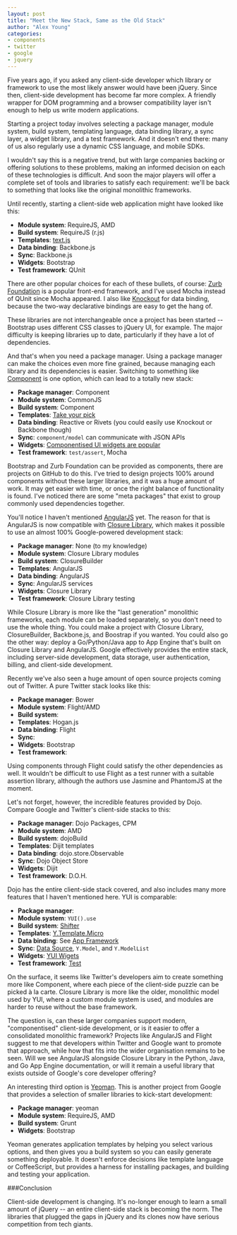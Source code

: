```yaml
---
layout: post
title: "Meet the New Stack, Same as the Old Stack"
author: "Alex Young"
categories: 
- components
- twitter
- google
- jquery
---
```


Five years ago, if you asked any client-side developer which library or framework to use the most likely answer would have been jQuery.  Since then, client-side development has become far more complex.  A friendly wrapper for DOM programming and a browser compatibility layer isn't enough to help us write modern applications.

Starting a project today involves selecting a package manager, module system, build system, templating language, data binding library, a sync layer, a widget library, and a test framework.  And it doesn't end there: many of us also regularly use a dynamic CSS language, and mobile SDKs.

I wouldn't say this is a negative trend, but with large companies backing or offering solutions to these problems, making an informed decision on each of these technologies is difficult.  And soon the major players will offer a complete set of tools and libraries to satisfy each requirement: we'll be back to something that looks like the original monolithic frameworks.

Until recently, starting a client-side web application might have looked like this:

* **Module system**: RequireJS, AMD
* **Build system**: RequireJS (r.js)
* **Templates**: [text.js](https://github.com/requirejs/text)
* **Data binding**: Backbone.js
* **Sync**: Backbone.js
* **Widgets**: Bootstrap
* **Test framework**: QUnit

There are other popular choices for each of these bullets, of course: [Zurb Foundation](http://foundation.zurb.com/) is a popular front-end framework, and I've used Mocha instead of QUnit since Mocha appeared.  I also like [Knockout](http://knockoutjs.com/) for data binding, because the two-way declarative bindings are easy to get the hang of.

These libraries are not interchangeable once a project has been started -- Bootstrap uses different CSS classes to jQuery UI, for example.  The major difficulty is keeping libraries up to date, particularly if they have a lot of dependencies.

And that's when you need a package manager.  Using a package manager can make the choices even more fine grained, because managing each library and its dependencies is easier.  Switching to something like [Component](https://github.com/component) is one option, which can lead to a totally new stack:

* **Package manager**: Component
* **Module system**: CommonJS
* **Build system**: Component
* **Templates**: [Take your pick](https://github.com/component/component/wiki/Components#wiki-templating)
* **Data binding**: Reactive or Rivets (you could easily use Knockout or Backbone though)
* **Sync**: `component/model` can communicate with JSON APIs
* **Widgets**: [Componentised UI widgets are popular](https://github.com/component/component/wiki/Components#wiki-ui)
* **Test framework**: `test/assert`, Mocha

Bootstrap and Zurb Foundation can be provided as components, there are projects on GitHub to do this.  I've tried to design projects 100% around components without these larger libraries, and it was a huge amount of work.  It may get easier with time, or once the right balance of functionality is found.  I've noticed there are some "meta packages" that exist to group commonly used dependencies together.

You'll notice I haven't mentioned [AngularJS](http://angularjs.org/) yet.  The reason for that is AngularJS is now compatible with [Closure Library](https://code.google.com/p/closure-library/), which makes it possible to use an almost 100% Google-powered development stack:

* **Package manager**: None (to my knowledge)
* **Module system**: Closure Library modules
* **Build system**: ClosureBuilder
* **Templates**: AngularJS
* **Data binding**: AngularJS
* **Sync**: AngularJS services
* **Widgets**: Closure Library
* **Test framework**: Closure Library testing

While Closure Library is more like the "last generation" monolithic frameworks, each module can be loaded separately, so you don't need to use the whole thing.  You could make a project with Closure Library, ClosureBuilder, Backbone.js, and Boostrap if you wanted.  You could also go the other way: deploy a Go/Python/Java app to App Engine that's built on Closure Library and AngularJS.  Google effectively provides the entire stack, including server-side development, data storage, user authentication, billing, and client-side development.

Recently we've also seen a huge amount of open source projects coming out of Twitter.  A pure Twitter stack looks like this:

* **Package manager**: Bower
* **Module system**: Flight/AMD
* **Build system**: 
* **Templates**: Hogan.js
* **Data binding**: Flight
* **Sync**: 
* **Widgets**: Bootstrap
* **Test framework**: 

Using components through Flight could satisfy the other dependencies as well.  It wouldn't be difficult to use Flight as a test runner with a suitable assertion library, although the authors use Jasmine and PhantomJS at the moment.

Let's not forget, however, the incredible features provided by Dojo.  Compare Google and Twitter's client-side stacks to this:

* **Package manager**: Dojo Packages, CPM
* **Module system**: AMD
* **Build system**: dojoBuild
* **Templates**: Dijit templates
* **Data binding**: dojo.store.Observable
* **Sync**: Dojo Object Store
* **Widgets**: Dijit
* **Test framework**: D.O.H.

Dojo has the entire client-side stack covered, and also includes many more features that I haven't mentioned here.  YUI is comparable:

* **Package manager**:
* **Module system**: `YUI().use`
* **Build system**: [Shifter](http://yui.github.com/shifter/)
* **Templates**: [Y.Template.Micro](http://yuilibrary.com/yui/docs/template/)
* **Data binding**: See [App Framework](http://yuilibrary.com/yui/docs/app/)
* **Sync**: [Data Source](http://yuilibrary.com/yui/docs/datasource/), `Y.Model`, and `Y.ModelList`
* **Widgets**: [YUI Wigets](http://yuilibrary.com/yui/widgets/)
* **Test framework**: [Test](http://yuilibrary.com/yui/docs/test/)

On the surface, it seems like Twitter's developers aim to create something more like Component, where each piece of the client-side puzzle can be picked à la carte.  Closure Library is more like the older, monolithic model used by YUI, where a custom module system is used, and modules are harder to reuse without the base framework.

The question is, can these larger companies support modern, "componentised" client-side development, or is it easier to offer a consolidated monolithic framework?  Projects like AngularJS and Flight suggest to me that developers within Twitter and Google want to promote that approach, while how that fits into the wider organisation remains to be seen.  Will we see AngularJS alongside Closure Library in the Python, Java, and Go App Engine documentation, or will it remain a useful library that exists outside of Google's core developer offering?

An interesting third option is [Yeoman](http://yeoman.io/).  This is another project from Google that provides a selection of smaller libraries to kick-start development:

* **Package manager**: yeoman
* **Module system**: RequireJS, AMD
* **Build system**: Grunt
* **Widgets**: Bootstrap

Yeoman generates application templates by helping you select various options, and then gives you a build system so you can easily generate something deployable.  It doesn't enforce decisions like template language or CoffeeScript, but provides a harness for installing packages, and building and testing your application.

###Conclusion

Client-side development is changing.  It's no-longer enough to learn a small amount of jQuery -- an entire client-side stack is becoming the norm.  The libraries that plugged the gaps in jQuery and its clones now have serious competition from tech giants.

